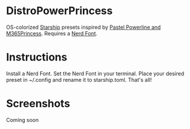 # DistroPowerPrincess
OS-colorized [Starship](https://starship.rs/) presets inspired by [Pastel Powerline and M365Princess](https://starship.rs/presets/pastel-powerline). Requires a [Nerd Font](https://www.nerdfonts.com/).

# Instructions
Install a Nerd Font. Set the Nerd Font in your terminal. Place your desired preset in ~/.config and rename it to starship.toml. That's all!

# Screenshots
Coming soon
